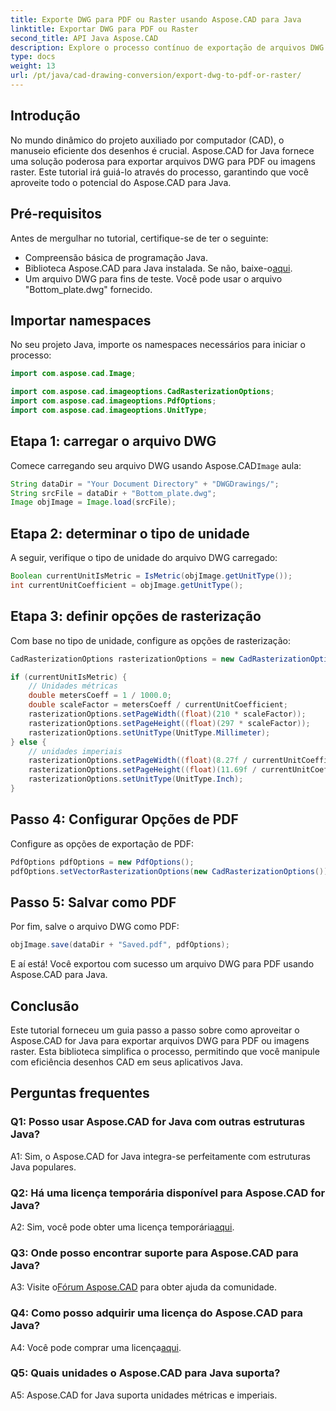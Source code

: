 ```yaml
---
title: Exporte DWG para PDF ou Raster usando Aspose.CAD para Java
linktitle: Exportar DWG para PDF ou Raster
second_title: API Java Aspose.CAD
description: Explore o processo contínuo de exportação de arquivos DWG para PDF ou imagens raster em Java usando Aspose.CAD. Este guia passo a passo garante precisão e eficiência.
type: docs
weight: 13
url: /pt/java/cad-drawing-conversion/export-dwg-to-pdf-or-raster/
---
```

## Introdução

No mundo dinâmico do projeto auxiliado por computador (CAD), o manuseio eficiente dos desenhos é crucial. Aspose.CAD for Java fornece uma solução poderosa para exportar arquivos DWG para PDF ou imagens raster. Este tutorial irá guiá-lo através do processo, garantindo que você aproveite todo o potencial do Aspose.CAD para Java.

## Pré-requisitos

Antes de mergulhar no tutorial, certifique-se de ter o seguinte:

- Compreensão básica de programação Java.
-  Biblioteca Aspose.CAD para Java instalada. Se não, baixe-o[aqui](https://releases.aspose.com/cad/java/).
- Um arquivo DWG para fins de teste. Você pode usar o arquivo "Bottom_plate.dwg" fornecido.

## Importar namespaces

No seu projeto Java, importe os namespaces necessários para iniciar o processo:

```java
import com.aspose.cad.Image;

import com.aspose.cad.imageoptions.CadRasterizationOptions;
import com.aspose.cad.imageoptions.PdfOptions;
import com.aspose.cad.imageoptions.UnitType;
```

## Etapa 1: carregar o arquivo DWG

 Comece carregando seu arquivo DWG usando Aspose.CAD`Image` aula:

```java
String dataDir = "Your Document Directory" + "DWGDrawings/";
String srcFile = dataDir + "Bottom_plate.dwg";
Image objImage = Image.load(srcFile);
```

## Etapa 2: determinar o tipo de unidade

A seguir, verifique o tipo de unidade do arquivo DWG carregado:

```java
Boolean currentUnitIsMetric = IsMetric(objImage.getUnitType());
int currentUnitCoefficient = objImage.getUnitType();
```

## Etapa 3: definir opções de rasterização

Com base no tipo de unidade, configure as opções de rasterização:

```java
CadRasterizationOptions rasterizationOptions = new CadRasterizationOptions();

if (currentUnitIsMetric) {
    // Unidades métricas
    double metersCoeff = 1 / 1000.0;
    double scaleFactor = metersCoeff / currentUnitCoefficient;
    rasterizationOptions.setPageWidth((float)(210 * scaleFactor));
    rasterizationOptions.setPageHeight((float)(297 * scaleFactor));
    rasterizationOptions.setUnitType(UnitType.Millimeter);
} else {
    // unidades imperiais
    rasterizationOptions.setPageWidth((float)(8.27f / currentUnitCoefficient));
    rasterizationOptions.setPageHeight((float)(11.69f / currentUnitCoefficient));
    rasterizationOptions.setUnitType(UnitType.Inch);
}
```

## Passo 4: Configurar Opções de PDF

Configure as opções de exportação de PDF:

```java
PdfOptions pdfOptions = new PdfOptions();
pdfOptions.setVectorRasterizationOptions(new CadRasterizationOptions());
```

## Passo 5: Salvar como PDF

Por fim, salve o arquivo DWG como PDF:

```java
objImage.save(dataDir + "Saved.pdf", pdfOptions);
```

E aí está! Você exportou com sucesso um arquivo DWG para PDF usando Aspose.CAD para Java.

## Conclusão

Este tutorial forneceu um guia passo a passo sobre como aproveitar o Aspose.CAD for Java para exportar arquivos DWG para PDF ou imagens raster. Esta biblioteca simplifica o processo, permitindo que você manipule com eficiência desenhos CAD em seus aplicativos Java.

## Perguntas frequentes

### Q1: Posso usar Aspose.CAD for Java com outras estruturas Java?

A1: Sim, o Aspose.CAD for Java integra-se perfeitamente com estruturas Java populares.

### Q2: Há uma licença temporária disponível para Aspose.CAD for Java?

 A2: Sim, você pode obter uma licença temporária[aqui](https://purchase.aspose.com/temporary-license/).

### Q3: Onde posso encontrar suporte para Aspose.CAD para Java?

 A3: Visite o[Fórum Aspose.CAD](https://forum.aspose.com/c/cad/19) para obter ajuda da comunidade.

### Q4: Como posso adquirir uma licença do Aspose.CAD para Java?

 A4: Você pode comprar uma licença[aqui](https://purchase.aspose.com/buy).

### Q5: Quais unidades o Aspose.CAD para Java suporta?

A5: Aspose.CAD for Java suporta unidades métricas e imperiais.